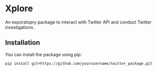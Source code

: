 # Xplore

An exporatopry package to interact with Twitter API and conduct Twitter investigations.

## Installation

You can install the package using pip:

```sh
pip install git+https://github.com/yourusername/twitter_package.git
